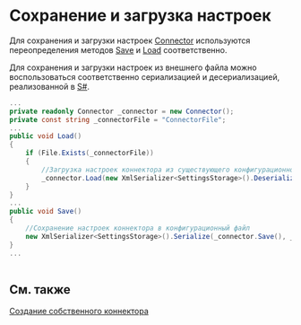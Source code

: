 # Сохранение и загрузка настроек

Для сохранения и загрузки настроек [Connector](../api/StockSharp.Algo.Connector.html) используются переопределения методов [Save](../api/StockSharp.Algo.Connector.Save.html) и [Load](../api/StockSharp.Algo.Connector.Load.html) соответственно. 

Для сохранения и загрузки настроек из внешнего файла можно воспользоваться соответственно сериализацией и десериализацией, реализованной в [S\#](StockSharpAbout.md). 

```cs
...
private readonly Connector _connector = new Connector();
private const string _connectorFile = "ConnectorFile";
...
public void Load()
{
	if (File.Exists(_connectorFile))
	{
		//Загрузка настроек коннектора из существующего конфигурационного файла
		_connector.Load(new XmlSerializer<SettingsStorage>().Deserialize(_connectorFile));
	}
}
...
public void Save()
{
	//Сохранение настроек коннектора в конфигурационный файл
	new XmlSerializer<SettingsStorage>().Serialize(_connector.Save(), _connectorFile);
}
...
		
```

## См. также

[Создание собственного коннектора](ConnectorCreating.md)
